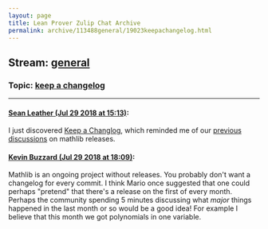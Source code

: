 ```yaml
---
layout: page
title: Lean Prover Zulip Chat Archive 
permalink: archive/113488general/19023keepachangelog.html
---
```


## Stream: [general](index.html)
### Topic: [keep a changelog](19023keepachangelog.html)

---

#### [Sean Leather (Jul 29 2018 at 15:13)](https://leanprover.zulipchat.com/#narrow/stream/113488-general/topic/keep%20a%20changelog/near/130523988):
I just discovered [Keep a Changlog](https://keepachangelog.com/), which reminded me of our [previous discussions](https://leanprover.zulipchat.com/#narrow/stream/113488-general/subject/mathlib.20branches/near/128358255) on mathlib releases.

#### [Kevin Buzzard (Jul 29 2018 at 18:09)](https://leanprover.zulipchat.com/#narrow/stream/113488-general/topic/keep%20a%20changelog/near/130529498):
Mathlib is an ongoing project without releases. You probably don't want a changelog for every commit. I think Mario once suggested that one could perhaps "pretend" that there's a release on the first of every month. Perhaps the community spending 5 minutes discussing what *major* things happened in the last month or so would be a good idea! For example I believe that this month we got polynomials in one variable.

